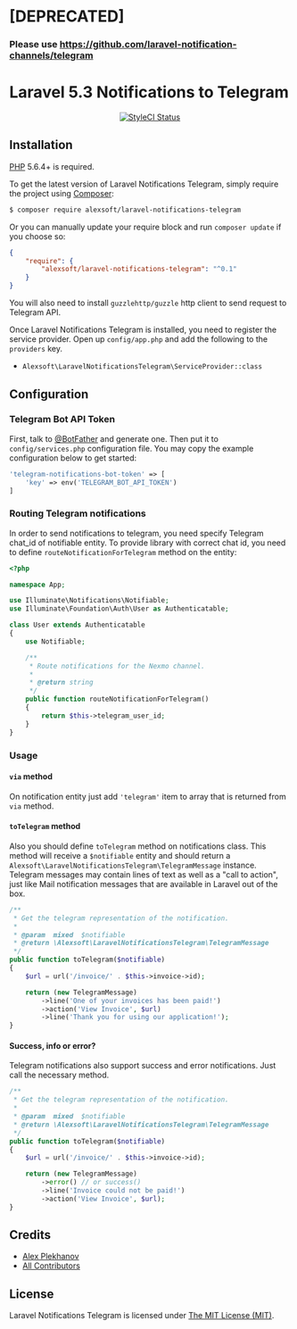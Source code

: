 # [DEPRECATED]
### Please use https://github.com/laravel-notification-channels/telegram

# Laravel 5.3 Notifications to Telegram

<p align="center">
<a href="https://styleci.io/repos/65285643"><img src="https://styleci.io/repos/65285643/shield" alt="StyleCI Status"></img></a>
</p>

## Installation

[PHP](https://php.net) 5.6.4+ is required.

To get the latest version of Laravel Notifications Telegram, simply require the project using [Composer](https://getcomposer.org):

```bash
$ composer require alexsoft/laravel-notifications-telegram
```

Or you can manually update your require block and run `composer update` if you choose so:

```json
{
    "require": {
        "alexsoft/laravel-notifications-telegram": "^0.1"
    }
}
```

You will also need to install `guzzlehttp/guzzle` http client to send request to Telegram API.

Once Laravel Notifications Telegram is installed, you need to register the service provider. Open up `config/app.php` and add the following to the `providers` key.

* `Alexsoft\LaravelNotificationsTelegram\ServiceProvider::class`

## Configuration

### Telegram Bot API Token
First, talk to [@BotFather](https://core.telegram.org/bots#botfather) and generate one.
Then put it to `config/services.php` configuration file. You may copy the example configuration below to get started:
```php
'telegram-notifications-bot-token' => [
    'key' => env('TELEGRAM_BOT_API_TOKEN')
]
```

### Routing Telegram notifications
In order to send notifications to telegram, you need specify Telegram chat_id of notifiable entity. To provide library with correct chat id, you need to define `routeNotificationForTelegram` method on the entity:

```php
<?php

namespace App;

use Illuminate\Notifications\Notifiable;
use Illuminate\Foundation\Auth\User as Authenticatable;

class User extends Authenticatable
{
    use Notifiable;

    /**
     * Route notifications for the Nexmo channel.
     *
     * @return string
     */
    public function routeNotificationForTelegram()
    {
        return $this->telegram_user_id;
    }
}
```

### Usage

#### `via` method
On notification entity just add `'telegram'` item to array that is returned from `via` method.

#### `toTelegram` method
Also you should define `toTelegram` method on notifications class. This method will receive a `$notifiable` entity and should return a `Alexsoft\LaravelNotificationsTelegram\TelegramMessage` instance.
Telegram messages may contain lines of text as well as a "call to action", just like Mail notification messages that are available in Laravel out of the box.

```php
/**
 * Get the telegram representation of the notification.
 *
 * @param  mixed  $notifiable
 * @return \Alexsoft\LaravelNotificationsTelegram\TelegramMessage
 */
public function toTelegram($notifiable)
{
    $url = url('/invoice/' . $this->invoice->id);

    return (new TelegramMessage)
        ->line('One of your invoices has been paid!')
        ->action('View Invoice', $url)
        ->line('Thank you for using our application!');
}
```

#### Success, info or error?
Telegram notifications also support success and error notifications.
Just call the necessary method.

```php
/**
 * Get the telegram representation of the notification.
 *
 * @param  mixed  $notifiable
 * @return \Alexsoft\LaravelNotificationsTelegram\TelegramMessage
 */
public function toTelegram($notifiable)
{
    $url = url('/invoice/' . $this->invoice->id);

    return (new TelegramMessage)
        ->error() // or success()
        ->line('Invoice could not be paid!')
        ->action('View Invoice', $url);
}
```

## Credits

- [Alex Plekhanov](https://github.com/alexsoft)
- [All Contributors](../../contributors)

## License

Laravel Notifications Telegram is licensed under [The MIT License (MIT)](LICENSE).

